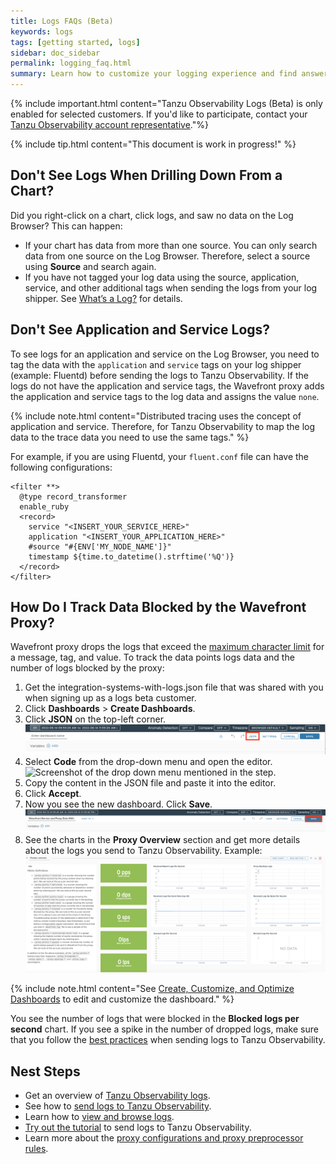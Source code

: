 ```yaml
---
title: Logs FAQs (Beta)
keywords: logs
tags: [getting started, logs]
sidebar: doc_sidebar
permalink: logging_faq.html
summary: Learn how to customize your logging experience and find answers for frequently asked questions.
---
```


{% include important.html content="Tanzu Observability Logs (Beta) is only enabled for selected customers. If you'd like to participate, contact your [Tanzu Observability account representative](wavefront_support_feedback.html#support)."%}

{% include tip.html content="This document is work in progress!" %}

## Don't See Logs When Drilling Down From a Chart?

Did you right-click on a chart, click logs, and saw no data on the Log Browser? This can happen:
* If your chart has data from more than one source. You can only search data from one source on the Log Browser. Therefore, select a source using **Source** and search again.
* If you have not tagged your log data using the source, application, service, and other additional tags when sending the logs from your log shipper. See [What’s a Log?](logging_overview.html#whats-a-tanzu-observability-log) for details.

## Don't See Application and Service Logs?

To see logs for an application and service on the Log Browser, you need to tag the data with the `application` and `service` tags on your log shipper (example: Fluentd) before sending the logs to Tanzu Observability. If the logs do not have the application and service tags, the Wavefront proxy adds the application and service tags to the log data and assigns the value `none`.

{% include note.html content="Distributed tracing uses the concept of application and service. Therefore, for Tanzu Observability to map the log data to the trace data you need to use the same tags." %}

For example, if you are using Fluentd, your `fluent.conf` file can have the following configurations:
```
<filter **>
  @type record_transformer
  enable_ruby
  <record>
    service "<INSERT_YOUR_SERVICE_HERE>"
    application "<INSERT_YOUR_APPLICATION_HERE>"
    #source "#{ENV['MY_NODE_NAME']}"
    timestamp ${time.to_datetime().strftime('%Q')}
  </record>
</filter>

```

## How Do I Track Data Blocked by the Wavefront Proxy?

Wavefront proxy drops the logs that exceed the [maximum character limit](logging_send_logs.html#best-practices) for a message, tag, and value. To track the data points logs data and the number of logs blocked by the proxy:
1. Get the integration-systems-with-logs.json file that was shared with you when signing up as a logs beta customer.
1. Click **Dashboards** > **Create Dashboards**.
1. Click **JSON** on the top-left corner.
    ![a screenshot of the UI with the JSON link highlighted.](images/logging_dashboard_json.png)
1. Select **Code** from the drop-down menu and open the editor.
    <br/>![Screenshot of the drop down menu mentioned in the step.](images/dashboard_code_view.png)
1. Copy the content in the JSON file and paste it into the editor.
1. Click **Accept**.
1. Now you see the new dashboard. Click **Save**.
    ![a screenshot of the UI with Save highlighted.](images/logging_dashboard_save.png)
1. See the charts in the **Proxy Overview** section and get more details about the logs you send to Tanzu Observability.
    Example:
    ![A screenshot of the proxy dashboard with the preconfigured charts.](images/logging_proxy_json_dashboard.png)

{% include note.html content="See [Create, Customize, and Optimize Dashboards](ui_dashboards.html) to edit and customize the dashboard." %}

You see the number of logs that were blocked in the **Blocked logs per second** chart. If you see a spike in the number of dropped logs, make sure that you follow the [best practices](logging_send_logs.html#best-practices) when sending logs to Tanzu Observability.


## Nest Steps

* Get an overview of [Tanzu Observability logs](logging_overview.html).
* See how to [send logs to Tanzu Observability](logging_send_logs.html).
* Learn how to [view and browse logs](logging_log_browser.html).
* [Try out the tutorial](logging_kubernetes_tutorial.html) to send logs to Tanzu Observability.
* Learn more about the [proxy configurations and proxy preprocessor rules](logging_proxy_configurations.html).
